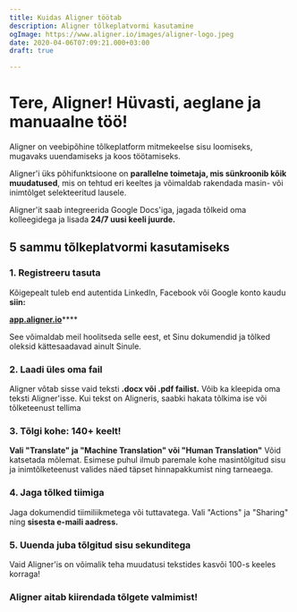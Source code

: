 ```yaml
---
title: Kuidas Aligner töötab
description: Aligner tõlkeplatvormi kasutamine
ogImage: https://www.aligner.io/images/aligner-logo.jpeg
date: 2020-04-06T07:09:21.000+03:00
draft: true

---
```

# Tere, Aligner! Hüvasti, aeglane ja manuaalne töö!

Aligner on veebipõhine tõlkeplatform mitmekeelse sisu loomiseks, mugavaks uuendamiseks ja koos töötamiseks. 

Aligner'i üks põhifunktsioone on **parallelne toimetaja, mis sünkroonib kõik muudatused**, mis on tehtud eri keeltes ja võimaldab rakendada masin- või inimtõlget selekteeritud lausele. 

Aligner'it saab integreerida Google Docs'iga, jagada tõlkeid oma kolleegidega ja lisada **24/7 uusi keeli juurde.**

## 5 sammu tõlkeplatvormi kasutamiseks

### **1. Registreeru tasuta** 

Kõigepealt tuleb end autentida LinkedIn, Facebook või Google konto kaudu **siin:**

[**app.aligner.io**](https://app.aligner.io/)****

See võimaldab meil hoolitseda selle eest, et Sinu dokumendid ja tõlked oleksid kättesaadavad ainult Sinule.

### **2. Laadi üles oma fail**

Aligner võtab sisse vaid teksti **.docx või .pdf failist.** Võib ka kleepida oma teksti Aligner'isse. Kui tekst on Aligneris, saabki hakata tõlkima ise või tõlketeenust tellima

### **3. Tõlgi kohe: 140+ keelt!**

**Vali "Translate" ja "Machine Translation" või "Human Translation"** Võid katsetada mõlemat. Esimese puhul ilmub paremale kohe masintõlgitud sisu ja inimtõlketeenust valides näed täpset hinnapakkumist ning tarneaega.

### **4. Jaga tõlked tiimiga**

Jaga dokumendid tiimiliikmetega või tuttavatega. Vali "Actions" ja "Sharing" ning **sisesta e-maili aadress.**

### **5. Uuenda juba tõlgitud sisu sekunditega**

Vaid Aligner'is on võimalik teha muudatusi tekstides kasvõi 100-s keeles korraga!

### Aligner aitab kiirendada tõlgete valmimist! 
